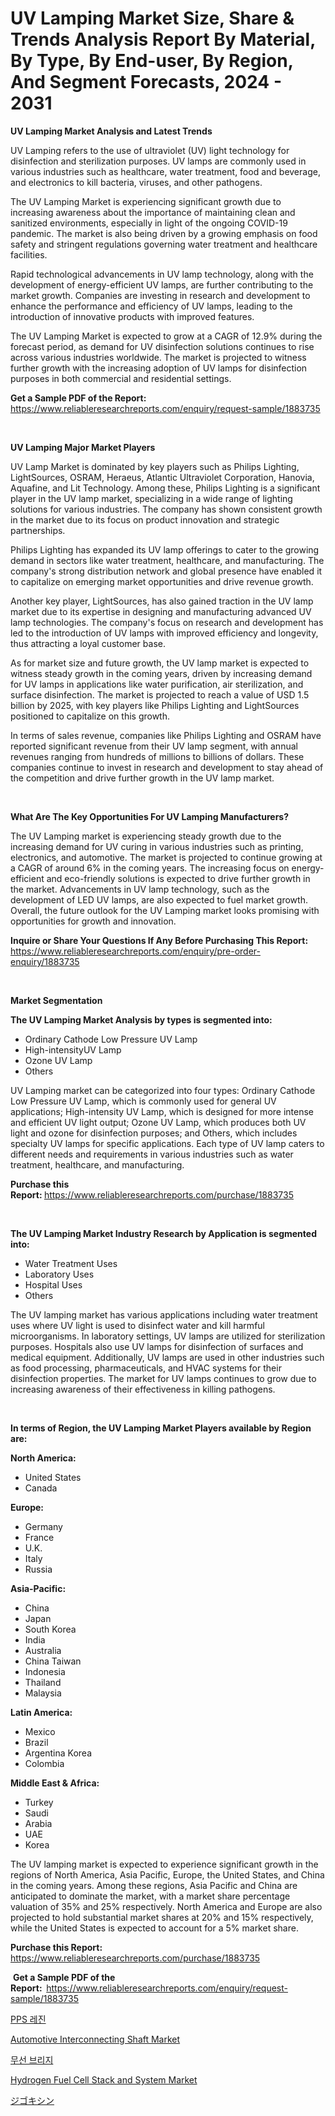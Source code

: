 <p><h1>UV Lamping Market Size, Share & Trends Analysis Report By Material, By Type, By End-user, By Region, And Segment Forecasts, 2024 - 2031</h1></p><p><strong>UV Lamping Market Analysis and Latest Trends</strong></p>
<p><p>UV Lamping refers to the use of ultraviolet (UV) light technology for disinfection and sterilization purposes. UV lamps are commonly used in various industries such as healthcare, water treatment, food and beverage, and electronics to kill bacteria, viruses, and other pathogens.</p><p>The UV Lamping Market is experiencing significant growth due to increasing awareness about the importance of maintaining clean and sanitized environments, especially in light of the ongoing COVID-19 pandemic. The market is also being driven by a growing emphasis on food safety and stringent regulations governing water treatment and healthcare facilities.</p><p>Rapid technological advancements in UV lamp technology, along with the development of energy-efficient UV lamps, are further contributing to the market growth. Companies are investing in research and development to enhance the performance and efficiency of UV lamps, leading to the introduction of innovative products with improved features.</p><p>The UV Lamping Market is expected to grow at a CAGR of 12.9% during the forecast period, as demand for UV disinfection solutions continues to rise across various industries worldwide. The market is projected to witness further growth with the increasing adoption of UV lamps for disinfection purposes in both commercial and residential settings.</p></p>
<p><strong>Get a Sample PDF of the Report:&nbsp;</strong> <a href="https://www.reliableresearchreports.com/enquiry/request-sample/1883735">https://www.reliableresearchreports.com/enquiry/request-sample/1883735</a></p>
<p>&nbsp;</p>
<p><strong>UV Lamping Major Market Players</strong></p>
<p><p>UV Lamp Market is dominated by key players such as Philips Lighting, LightSources, OSRAM, Heraeus, Atlantic Ultraviolet Corporation, Hanovia, Aquafine, and Lit Technology. Among these, Philips Lighting is a significant player in the UV lamp market, specializing in a wide range of lighting solutions for various industries. The company has shown consistent growth in the market due to its focus on product innovation and strategic partnerships.</p><p>Philips Lighting has expanded its UV lamp offerings to cater to the growing demand in sectors like water treatment, healthcare, and manufacturing. The company's strong distribution network and global presence have enabled it to capitalize on emerging market opportunities and drive revenue growth.</p><p>Another key player, LightSources, has also gained traction in the UV lamp market due to its expertise in designing and manufacturing advanced UV lamp technologies. The company's focus on research and development has led to the introduction of UV lamps with improved efficiency and longevity, thus attracting a loyal customer base.</p><p>As for market size and future growth, the UV lamp market is expected to witness steady growth in the coming years, driven by increasing demand for UV lamps in applications like water purification, air sterilization, and surface disinfection. The market is projected to reach a value of USD 1.5 billion by 2025, with key players like Philips Lighting and LightSources positioned to capitalize on this growth.</p><p>In terms of sales revenue, companies like Philips Lighting and OSRAM have reported significant revenue from their UV lamp segment, with annual revenues ranging from hundreds of millions to billions of dollars. These companies continue to invest in research and development to stay ahead of the competition and drive further growth in the UV lamp market.</p></p>
<p>&nbsp;</p>
<p><strong>What Are The Key Opportunities For UV Lamping Manufacturers?</strong></p>
<p><p>The UV Lamping market is experiencing steady growth due to the increasing demand for UV curing in various industries such as printing, electronics, and automotive. The market is projected to continue growing at a CAGR of around 6% in the coming years. The increasing focus on energy-efficient and eco-friendly solutions is expected to drive further growth in the market. Advancements in UV lamp technology, such as the development of LED UV lamps, are also expected to fuel market growth. Overall, the future outlook for the UV Lamping market looks promising with opportunities for growth and innovation.</p></p>
<p><strong>Inquire or Share Your Questions If Any Before Purchasing This Report:</strong> <a href="https://www.reliableresearchreports.com/enquiry/pre-order-enquiry/1883735">https://www.reliableresearchreports.com/enquiry/pre-order-enquiry/1883735</a></p>
<p>&nbsp;</p>
<p><strong>Market Segmentation</strong></p>
<p><strong>The UV Lamping Market Analysis by types is segmented into:</strong></p>
<p><ul><li>Ordinary Cathode Low Pressure UV Lamp</li><li>High-intensityUV Lamp</li><li>Ozone UV Lamp</li><li>Others</li></ul></p>
<p><p>UV Lamping market can be categorized into four types: Ordinary Cathode Low Pressure UV Lamp, which is commonly used for general UV applications; High-intensity UV Lamp, which is designed for more intense and efficient UV light output; Ozone UV Lamp, which produces both UV light and ozone for disinfection purposes; and Others, which includes specialty UV lamps for specific applications. Each type of UV lamp caters to different needs and requirements in various industries such as water treatment, healthcare, and manufacturing.</p></p>
<p><strong>Purchase this Report:&nbsp;</strong><a href="https://www.reliableresearchreports.com/purchase/1883735">https://www.reliableresearchreports.com/purchase/1883735</a></p>
<p>&nbsp;</p>
<p><strong>The UV Lamping Market Industry Research by Application is segmented into:</strong></p>
<p><ul><li>Water Treatment Uses</li><li>Laboratory Uses</li><li>Hospital Uses</li><li>Others</li></ul></p>
<p><p>The UV lamping market has various applications including water treatment uses where UV light is used to disinfect water and kill harmful microorganisms. In laboratory settings, UV lamps are utilized for sterilization purposes. Hospitals also use UV lamps for disinfection of surfaces and medical equipment. Additionally, UV lamps are used in other industries such as food processing, pharmaceuticals, and HVAC systems for their disinfection properties. The market for UV lamps continues to grow due to increasing awareness of their effectiveness in killing pathogens.</p></p>
<p>&nbsp;</p>
<p><strong>In terms of Region, the UV Lamping Market Players available by Region are:</strong></p>
<p>
    <p> <strong> North America: </strong>
        <ul>
            <li>United States</li>
            <li>Canada</li>
        </ul>
        </p> 
    <p> <strong> Europe: </strong>
        <ul>
            <li>Germany</li>
            <li>France</li>
            <li>U.K.</li>
            <li>Italy</li>
            <li>Russia</li>
        </ul>
        </p> 
    <p> <strong> Asia-Pacific: </strong>
        <ul>
            <li>China</li>
            <li>Japan</li>
            <li>South Korea</li>
            <li>India</li>
            <li>Australia</li>
            <li>China Taiwan</li>
            <li>Indonesia</li>
            <li>Thailand</li>
            <li>Malaysia</li>
        </ul>
        </p> 
    <p> <strong> Latin America: </strong>
        <ul>
            <li>Mexico</li>
            <li>Brazil</li>
            <li>Argentina Korea</li>
            <li>Colombia</li>
        </ul>
        </p> 
    <p> <strong> Middle East & Africa: </strong>
        <ul>
            <li>Turkey</li>
            <li>Saudi</li>
            <li>Arabia</li>
            <li>UAE</li>
            <li>Korea</li>
        </ul>
    </p>
    </p>
<p><p>The UV lamping market is expected to experience significant growth in the regions of North America, Asia Pacific, Europe, the United States, and China in the coming years. Among these regions, Asia Pacific and China are anticipated to dominate the market, with a market share percentage valuation of 35% and 25% respectively. North America and Europe are also projected to hold substantial market shares at 20% and 15% respectively, while the United States is expected to account for a 5% market share.</p></p>
<p><strong>Purchase this Report: </strong><a href="https://www.reliableresearchreports.com/purchase/1883735">https://www.reliableresearchreports.com/purchase/1883735</a></p>
<p>&nbsp;<strong>Get a Sample PDF of the Report:&nbsp;&nbsp;</strong><a href="https://www.reliableresearchreports.com/enquiry/request-sample/1883735">https://www.reliableresearchreports.com/enquiry/request-sample/1883735</a></p>
<p><strong></strong></p>
<p><p><a href="https://github.com/TrevorKruvalis5678/Market-Research-Report-List-1/blob/main/619247315832.md">PPS 레진</a></p><p><a href="https://issuu.com/reportprime-2/docs/automotive-interconnecting-shaft-market-size-2030.">Automotive Interconnecting Shaft Market</a></p><p><a href="https://github.com/lzuwsfreyoq70/Market-Research-Report-List-1/blob/main/400358915831.md">무선 브리지</a></p><p><a href="https://github.com/mbisetmhermsr/Market-Research-Report-List-1/blob/main/hydrogen-fuel-cell-stack-and-system-market.md">Hydrogen Fuel Cell Stack and System Market</a></p><p><a href="https://github.com/avwofrml53535/Market-Research-Report-List-1/blob/main/314970417010.md">ジゴキシン</a></p></p>